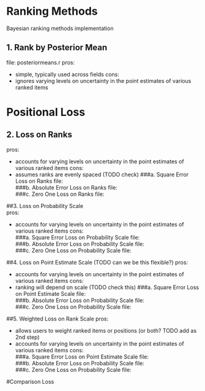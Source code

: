 # Ranking Methods
Bayesian ranking methods implementation  

## 1. Rank by Posterior Mean   
file: posteriormeans.r
pros:  
  - simple, typically used across fields
cons:  
  - ignores varying levels on uncertainty in the point estimates of various ranked items

# Positional Loss  
## 2. Loss on Ranks  
pros:  
  - accounts for varying levels on uncertainty in the point estimates of various ranked items
cons:  
  - assumes ranks are evenly spaced (TODO check)
###a. Square Error Loss on Ranks
file:  
###b. Absolute Error Loss on Ranks
file:  
###c. Zero One Loss on Ranks
file:  

##3. Loss on Probability Scale  
pros:
  - accounts for varying levels on uncertainty in the point estimates of various ranked items
cons:  
###a. Square Error Loss on Probability Scale
file:  
###b. Absolute Error Loss on Probability Scale
file:  
###c. Zero One Loss on Probability Scale
file:  

##4. Loss on Point Estimate Scale (TODO can we be this flexible?)
pros:  
  - accounts for varying levels on uncertainty in the point estimates of various ranked items
cons:  
  - ranking will depend on scale (TODO check this)
###a. Square Error Loss on Point Estimate Scale
file:  
###b. Absolute Error Loss on Probability Scale
file:  
###c. Zero One Loss on Probability Scale
file:  

##5. Weighted Loss on Rank Scale
pros:  
  - allows users to weight ranked items or positions (or both? TODO add as 2nd step)
  - accounts for varying levels on uncertainty in the point estimates of various ranked items
cons:  
###a. Square Error Loss on Point Estimate Scale
file:   
###b. Absolute Error Loss on Probability Scale
file:  
###c. Zero One Loss on Probability Scale
file:  

#Comparison Loss

